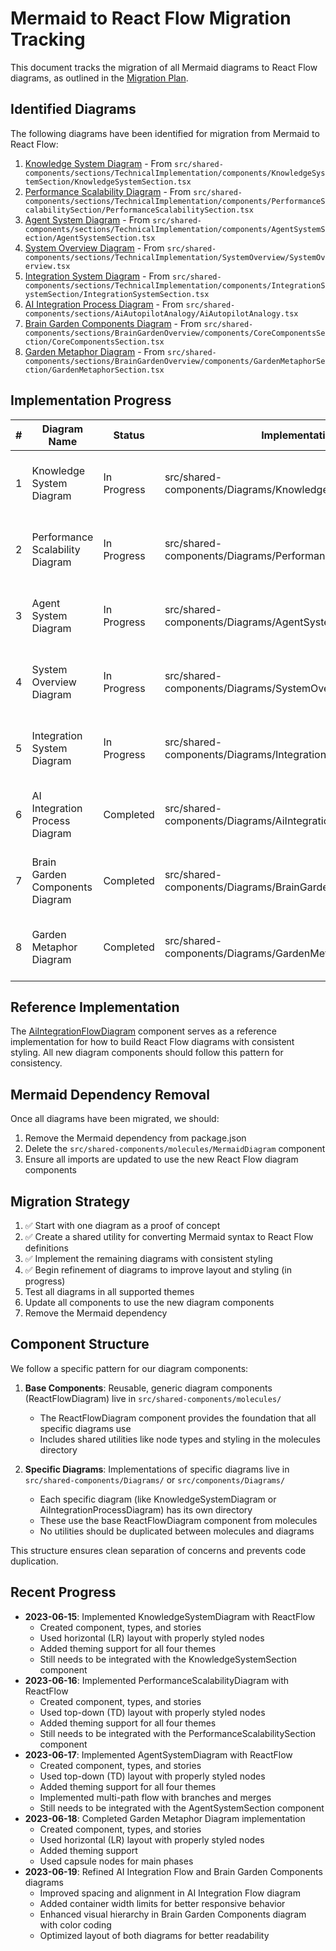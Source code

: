 # Mermaid to React Flow Migration Tracking

This document tracks the migration of all Mermaid diagrams to React Flow diagrams, as outlined in the [Migration Plan](/.brain/features/01-migration-to-react-flow.md).

## Identified Diagrams

The following diagrams have been identified for migration from Mermaid to React Flow:

1. [Knowledge System Diagram](./01-KnowledgeSystemDiagram.md) - From `src/shared-components/sections/TechnicalImplementation/components/KnowledgeSystemSection/KnowledgeSystemSection.tsx`
2. [Performance Scalability Diagram](./02-PerformanceScalabilityDiagram.md) - From `src/shared-components/sections/TechnicalImplementation/components/PerformanceScalabilitySection/PerformanceScalabilitySection.tsx`
3. [Agent System Diagram](./03-AgentSystemDiagram.md) - From `src/shared-components/sections/TechnicalImplementation/components/AgentSystemSection/AgentSystemSection.tsx`
4. [System Overview Diagram](./04-SystemOverviewDiagram.md) - From `src/shared-components/sections/TechnicalImplementation/SystemOverview/SystemOverview.tsx`
5. [Integration System Diagram](./05-IntegrationSystemDiagram.md) - From `src/shared-components/sections/TechnicalImplementation/components/IntegrationSystemSection/IntegrationSystemSection.tsx`
6. [AI Integration Process Diagram](./06-AiAutopilotAnalogy.md) - From `src/shared-components/sections/AiAutopilotAnalogy/AiAutopilotAnalogy.tsx`
7. [Brain Garden Components Diagram](./07-CoreComponentsDiagram.md) - From `src/shared-components/sections/BrainGardenOverview/components/CoreComponentsSection/CoreComponentsSection.tsx`
8. [Garden Metaphor Diagram](./08-GardenMetaphorDiagram.md) - From `src/shared-components/sections/BrainGardenOverview/components/GardenMetaphorSection/GardenMetaphorSection.tsx`

## Implementation Progress

| # | Diagram Name | Status | Implementation | Notes |
|---|-------------|--------|----------------|-------|
| 1 | Knowledge System Diagram | In Progress | src/shared-components/Diagrams/KnowledgeSystemDiagram | Basic diagram implemented, needs integration with section |
| 2 | Performance Scalability Diagram | In Progress | src/shared-components/Diagrams/PerformanceScalabilityDiagram | Basic diagram implemented, needs integration with section |
| 3 | Agent System Diagram | In Progress | src/shared-components/Diagrams/AgentSystemDiagram | Basic diagram implemented, needs integration with section |
| 4 | System Overview Diagram | In Progress | src/shared-components/Diagrams/SystemOverviewDiagram | Basic diagram implemented, needs integration with section |
| 5 | Integration System Diagram | In Progress | src/shared-components/Diagrams/IntegrationSystemDiagram | Basic diagram implemented, needs integration with section |
| 6 | AI Integration Process Diagram | Completed | src/shared-components/Diagrams/AiIntegrationFlowDiagram | Refined with improved spacing and responsive layout |
| 7 | Brain Garden Components Diagram | Completed | src/shared-components/Diagrams/BrainGardenComponentsDiagram | Refined with improved visual hierarchy and color coding |
| 8 | Garden Metaphor Diagram | Completed | src/shared-components/Diagrams/GardenMetaphorDiagram | Implementation completed, needs integration with section |

## Reference Implementation

The [AiIntegrationFlowDiagram](../../AiIntegrationFlowDiagram/AiIntegrationFlowDiagram.tsx) component serves as a reference implementation for how to build React Flow diagrams with consistent styling. All new diagram components should follow this pattern for consistency.

## Mermaid Dependency Removal

Once all diagrams have been migrated, we should:

1. Remove the Mermaid dependency from package.json
2. Delete the `src/shared-components/molecules/MermaidDiagram` component
3. Ensure all imports are updated to use the new React Flow diagram components

## Migration Strategy

1. ✅ Start with one diagram as a proof of concept
2. ✅ Create a shared utility for converting Mermaid syntax to React Flow definitions
3. ✅ Implement the remaining diagrams with consistent styling
4. ✅ Begin refinement of diagrams to improve layout and styling (in progress)
5. Test all diagrams in all supported themes
6. Update all components to use the new diagram components
7. Remove the Mermaid dependency 

## Component Structure

We follow a specific pattern for our diagram components:

1. **Base Components**: Reusable, generic diagram components (ReactFlowDiagram) live in `src/shared-components/molecules/`
   - The ReactFlowDiagram component provides the foundation that all specific diagrams use
   - Includes shared utilities like node types and styling in the molecules directory

2. **Specific Diagrams**: Implementations of specific diagrams live in `src/shared-components/Diagrams/` or `src/components/Diagrams/`
   - Each specific diagram (like KnowledgeSystemDiagram or AiIntegrationProcessDiagram) has its own directory
   - These use the base ReactFlowDiagram component from molecules
   - No utilities should be duplicated between molecules and diagrams

This structure ensures clean separation of concerns and prevents code duplication. 

## Recent Progress

- **2023-06-15**: Implemented KnowledgeSystemDiagram with ReactFlow
  - Created component, types, and stories
  - Used horizontal (LR) layout with properly styled nodes
  - Added theming support for all four themes
  - Still needs to be integrated with the KnowledgeSystemSection component
- **2023-06-16**: Implemented PerformanceScalabilityDiagram with ReactFlow
  - Created component, types, and stories
  - Used top-down (TD) layout with properly styled nodes
  - Added theming support for all four themes
  - Still needs to be integrated with the PerformanceScalabilitySection component
- **2023-06-17**: Implemented AgentSystemDiagram with ReactFlow
  - Created component, types, and stories
  - Used top-down (TD) layout with properly styled nodes
  - Added theming support for all four themes
  - Implemented multi-path flow with branches and merges
  - Still needs to be integrated with the AgentSystemSection component
- **2023-06-18**: Completed Garden Metaphor Diagram implementation
  - Created component, types, and stories
  - Used horizontal (LR) layout with properly styled nodes
  - Added theming support
  - Used capsule nodes for main phases
- **2023-06-19**: Refined AI Integration Flow and Brain Garden Components diagrams
  - Improved spacing and alignment in AI Integration Flow diagram
  - Added container width limits for better responsive behavior
  - Enhanced visual hierarchy in Brain Garden Components diagram with color coding
  - Optimized layout of both diagrams for better readability 